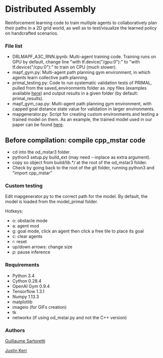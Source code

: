 # Distributed Assembly
Reinforcement learning code to train multiple agents to
collaboratively plan their paths in a 2D grid world, as
well as to test/visualize the learned policy on handcrafted
scenarios.

### File list

- DRLMAPF_A3C_RNN.ipynb: Multi-agent training code. Training
runs on GPU by default, change line "with tf.device("/gpu:0"):"
to "with tf.device("/cpu:0"):" to train on CPU (much slower).
- mapf_gym.py: Multi-agent path planning gym environment,
in which agents learn collective path planning.
- primal_testing.py: Code to run systematic validation tests
of PRIMAL, pulled from the saved_environments folder as .npy
files (examples available [here](https://drive.google.com/file/d/193mv6mhlcu9Bqxs6hSMTfSk_1GrPAiNO/view?usp=sharing)) and output results in a given
folder (by default: primal_results).
- mapf_gym_cap.py: Multi-agent path planning gym environment,
with capped goal distance state value for validation in
larger environments.
- mapgenerator.py: Script for creating custom environments and
testing a trained model on them. As an example, the trained
model used in our paper can be found [here](https://drive.google.com/file/d/1AtAeUwLF1Rn_X3b2FHkHi4fI5vveUHF6/view?usp=sharing).

## Before compilation: compile cpp_mstar code

- cd into the od_mstar3 folder.
- python3 setup.py build_ext (may need --inplace as extra argument).
- copy so object from build/lib.*/ at the root of the od_mstar3 folder.
- Check by going back to the root of the git folder,
running python3 and "import cpp_mstar"

### Custom testing

Edit mapgenerator.py to the correct path for the model.
By default, the model is loaded from the model_primal folder.

Hotkeys:
- o: obstacle mode
- a: agent mod
- g: goal mode, click an agent then click a free tile to place its goal
- c: clear agents
- r: reset
- up/down arrows: change size
- p: pause inference

### Requirements
- Python 3.4
- Cython 0.28.4
- OpenAI Gym 0.9.4
- Tensorflow 1.3.1
- Numpy 1.13.3
- matplotlib
- imageio (for GIFs creation)
- tk
- networkx (if using od_mstar.py and not the C++ version)

### Authors

[Guillaume Sartoretti](gsartore@andrew.cmu.edu)

[Justin Kerr](jgkerr@andrew.cmu.edu)

